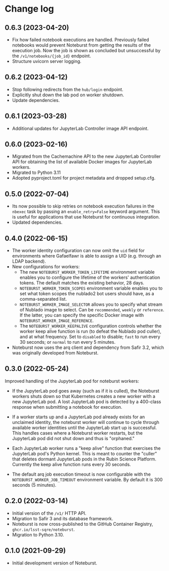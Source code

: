 # Change log

## 0.6.3 (2023-04-20)

- Fix how failed notebook executions are handled. Previously failed notebooks would prevent Noteburst from getting the results of the execution job. Now the job is shown as concluded but unsuccessful by the `/v1/notebooks/{job_id}` endpoint.
- Structure uvicorn server logging.

## 0.6.2 (2023-04-12)

- Stop following redirects from the `hub/login` endpoint.
- Explicitly shut down the lab pod on worker shutdown.
- Update dependencies.

## 0.6.1 (2023-03-28)

- Additional updates for JupyterLab Controller image API endpoint.

## 0.6.0 (2023-02-16)

- Migrated from the Cachemachine API to the new JupyterLab Controller API for obtaining the list of available Docker images for JupyterLab workers.
- Migrated to Python 3.11
- Adopted pyproject.toml for project metadata and dropped setup.cfg.

## 0.5.0 (2022-07-04)

- Its now possible to skip retries on notebook execution failures in the `nbexec` task by passing an `enable_retry=False` keyword argument.
  This is useful for applications that use Noteburst for continuous integration.
- Updated dependencies.

## 0.4.0 (2022-06-15)

- The worker identity configuration can now omit the `uid` field for environments where Gafaelfawr is able to assign a UID (e.g. through an LDAP backend).
- New configurations for workers:
  - The new `NOTEBURST_WORKER_TOKEN_LIFETIME` environment variable enables you to configure the lifetime of the workers' authentication tokens. The default matches the existing behavior, 28 days.
  - `NOTEBURST_WORKER_TOKEN_SCOPES` environment variable enables you to set what token scopes the nublado2 bot users should have, as a comma-separated list.
  - `NOTEBURST_WORKER_IMAGE_SELECTOR` allows you to specify what stream of Nublado image to select. Can be `recommended`, `weekly` or `reference`. If the latter, you can specify the specific Docker image with `NOTEBURST_WORKER_IMAGE_REFERENCE`.
  - The `NOTEBURST_WORKER_KEEPALIVE` configuration controls whether the worker keep alive function is run (to defeat the Nublado pod culler), and at what frequency. Set to `disabled` to disable; `fast` to run every 30 seconds; or `normal` to run every 5 minutes.
- Noteburst now uses the arq client and dependency from Safir 3.2, which was originally developed from Noteburst.

## 0.3.0 (2022-05-24)

Improved handling of the JupyterLab pod for noteburst workers:

- If the JupyterLab pod goes away (such as if it is culled), the Noteburst workers shuts down so that Kubernetes creates a new worker with a new JupyterLab pod. A lost JupyterLab pod is detected by a 400-class response when submitting a notebook for execution.

- If a worker starts up and a JupyterLab pod already exists for an unclaimed identity, the noteburst worker will continue to cycle through available worker identities until the JupyterLab start up is successful. This handles cases where a Noteburst worker restarts, but the JupyterLab pod did not shut down and thus is "orphaned."

- Each JupyterLab worker runs a "keep alive" function that exercises the JupyterLab pod's Python kernel. This is meant to counter the "culler" that deletes dormant JupyterLab pods in the Rubin Science Platform. Currently the keep alive function runs every 30 seconds.

- The default arq job execution timeout is now configurable with the `NOTEBURST_WORKER_JOB_TIMEOUT` environment variable. By default it is 300 seconds (5 minutes).

## 0.2.0 (2022-03-14)

- Initial version of the `/v1/` HTTP API.
- Migration to Safir 3 and its database framework.
- Noteburst is now cross-published to the GitHub Container Registry, `ghcr.io/lsst-sqre/noteburst`.
- Migration to Python 3.10.

## 0.1.0 (2021-09-29)

- Initial development version of Noteburst.
